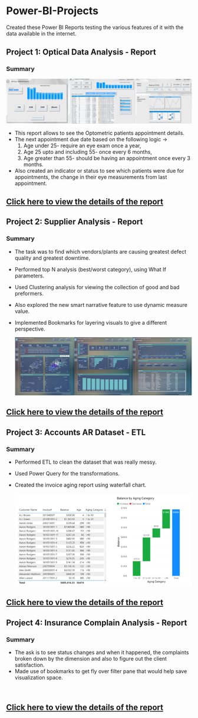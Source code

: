 # Power-BI-Projects
Created these Power BI Reports testing the various features of it with the data available in the internet. 

## Project 1: Optical Data Analysis - Report 
### Summary 
![](https://github.com/nancy-gl/Optical_patients_report/blob/main/images/Combined.png)
* This report allows to see the Optometric patients appointment details.
* The next appointment due date based on the following logic -> 
  1. Age under 25- require an eye exam once a year,
  2. Age 25 upto and including 55- once every 6 months,
  3. Age greater than 55- should be having an appointment once every 3 months.
* Also created an indicator or status to see which patients were due for appointments, the change in their eye measurements from last appointment.

## [Click here to view the details of the report](https://github.com/nancy-gl/Optical_patients_report)


## Project 2: Supplier Analysis - Report
### Summary
* The task was to find which vendors/plants are causing greatest defect quality and greatest downtime.
* Performed top N analysis (best/worst category), using What If parameters.
* Used Clustering analysis for viewing the collection of good and bad preformers.
* Also explored the new smart narrative feature to use dynamic measure value.
* Implemented Bookmarks for layering visuals to give a different perspective.

  ![](https://github.com/nancy-gl/Supplier_Analysis_report/blob/main/images/Combined.png)
  
## [Click here to view the details of the report](https://github.com/nancy-gl/Supplier_Analysis_report)

## Project 3: Accounts AR Dataset - ETL
### Summary
* Performed ETL to clean the dataset that was really messy.
* Used Power Query for the transformations. 
* Created the invoice aging report using waterfall chart.

  ![](https://github.com/nancy-gl/Accounts-AR/blob/main/images/Aging%20Visuals.png)
  
## [Click here to view the details of the report](https://github.com/nancy-gl/Accounts-AR)
  
## Project 4: Insurance Complain Analysis - Report
### Summary
* The ask is to see status changes and when it happened, the complaints broken down by the dimension and also to figure out the client satisfaction.
* Made use of bookmarks to get fly over filter pane that would help save visualization space.

![]()

 ## [Click here to view the details of the report](https://github.com/nancy-gl/Supplier_Analysis_report)



